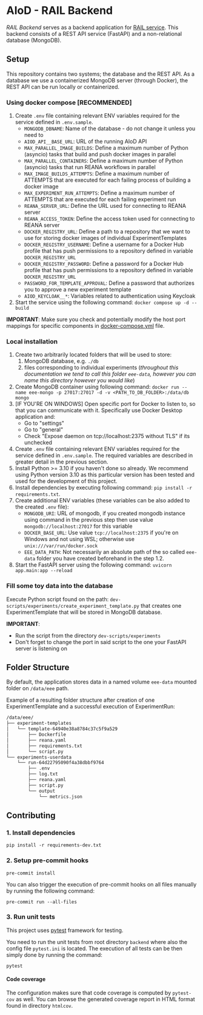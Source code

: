 # AIoD - RAIL Backend

_RAIL Backend_ serves as a backend application for [RAIL service](../README.md).
This backend consists of a REST API service (FastAPI) and a non-relational database (MongoDB).

## Setup

This repository contains two systems; the database and the REST API.
As a database we use a containerized MongoDB server (through Docker), the REST API can be run locally or containerized.

### Using docker compose [RECOMMENDED]

1. Create `.env` file containing relevant ENV variables required for the service defined in `.env.sample`.
    - `MONGODB_DBNAME`: Name of the database - do not change it unless you need to
    - `AIOD_API__BASE_URL`: URL of the running AIoD API
    - `MAX_PARALLEL_IMAGE_BUILDS`: Define a maximum number of Python (asyncio) tasks that build and push docker images
      in parallel
    - `MAX_PARALLEL_CONTAINERS`: Define a maximum number of Python (asyncio) tasks that run REANA workflows in parallel
    - `MAX_IMAGE_BUILDS_ATTEMPTS`: Define a maximum number of ATTEMPTS that are executed for each failing process of
      building a docker image
    - `MAX_EXPERIMENT_RUN_ATTEMPTS`: Define a maximum number of ATTEMPTS that are executed for each failing experiment
      run
    - `REANA_SERVER_URL`: Define the URL used for connecting to REANA server
    - `REANA_ACCESS_TOKEN`: Define the access token used for connecting to REANA server
    - `DOCKER_REGISTRY_URL`: Define a path to a repository that we want to use for storing docker images of individual
      ExperimentTemplates
    - `DOCKER_REGISTRY_USERNAME`: Define a username for a Docker Hub profile that has push permissions to a repository
      defined in variable `DOCKER_REGISTRY_URL`
    - `DOCKER_REGISTRY_PASSWORD`: Define a password for a Docker Hub profile that has push permissions to a repository
      defined in variable `DOCKER_REGISTRY_URL`
    - `PASSWORD_FOR_TEMPLATE_APPROVAL`: Define a password that authorizes you to approve a new experiment template
    - `AIOD_KEYCLOAK__*`: Variables related to authentication using Keycloak
1. Start the service using the following command: `docker compose up -d --build`

**IMPORTANT**: Make sure you check and potentially modify the host port mappings for specific components
in [docker-compose.yml](docker-compose.yml) file.

### Local installation

1. Create two arbitrarily located folders that will be used to store:
    1. MongoDB database, e.g. `./db`
    1. files corresponding to individual experiments (*throughout this documentation we tend to call this
       folder `eee-data`, however you can name this directory however you would like*)
1. Create MongoDB container using following
   command: `docker run --name eee-mongo -p 27017:27017 -d -v <PATH_TO_DB_FOLDER>:/data/db mongo`
1. [IF YOU'RE ON WINDOWS] Open specific port for Docker to listen to, so that you can communicate with it. Specifically
   use Docker Desktop application and:
    - Go to "settings"
    - Go to "general"
    - Check "Expose daemon on tcp://localhost:2375 without TLS" if its unchecked
1. Create `.env` file containing relevant ENV variables required for the service defined in `.env.sample`. The required
   variables are described in greater detail in the previous section.
1. Install Python >= 3.10 if you haven't done so already. We recommend using Python version 3.10 as this particular
   version has been tested and used for the development of this project.
1. Install dependencies by executing following command: `pip install -r requirements.txt`.
1. Create additional ENV variables (these variables can be also added to the created `.env` file):
    - `MONGODB_URI`: URL of mongodb, if you created mongodb instance using command in the previous step then use
      value `mongodb://localhost:27017` for this variable
    - `DOCKER_BASE_URL`: Use value `tcp://localhost:2375` if you're on Windows and not using WSL; otherwise
      use `unix:///var/run/docker.sock`
    - `EEE_DATA_PATH`: Not necessarily an absolute path of the so called `eee-data` folder you have created beforehand
      in the step 1.2.
1. Start the FastAPI server using the following command: `uvicorn app.main:app --reload`

### Fill some toy data into the database

Execute Python script found on the path: `dev-scripts/experiments/create_experiment_template.py` that creates one
ExperimentTemplate that will be stored in MongoDB database.

**IMPORTANT**:

- Run the script from the directory `dev-scripts/experiments`
- Don't forget to change the port in said script to the one your FastAPI server is listening on

## Folder Structure

By default, the application stores data in a named volume `eee-data` mounted folder on `/data/eee` path.

Example of a resulting folder structure after creation of one ExperimentTemplate and a successful execution of
ExperimentRun:

```bash
/data/eee/
├── experiment-templates
│   └── template-64940e38a8784c37c5f9a529
│       ├── Dockerfile
│       ├── reana.yaml
│       ├── requirements.txt
│       └── script.py
└── experiments-userdata
    └── run-64d22795090f4a38dbbf9764
        ├── .env
        ├── log.txt
        ├── reana.yaml
        ├── script.py
        └── output
            └── metrics.json
```

## Contributing

### 1. Install dependencies
```shell
pip install -r requirements-dev.txt
```
### 2. Setup pre-commit hooks
```shell
pre-commit install
```
You can also trigger the execution of pre-commit hooks on all files manually by running the following command:
   ```shell
   pre-commit run --all-files
   ```
### 3. Run unit tests
This project uses [pytest](https://docs.pytest.org/) framework for testing.

You need to run the unit tests from root directory `backend` where also the config file `pytest.ini` is located.
The execution of all tests can be then simply done by running the command:
```shell
pytest
```

#### Code coverage
The configuration makes sure that code coverage is computed by `pytest-cov` as well.
You can browse the generated coverage report in HTML format found in directory `htmlcov`.
   